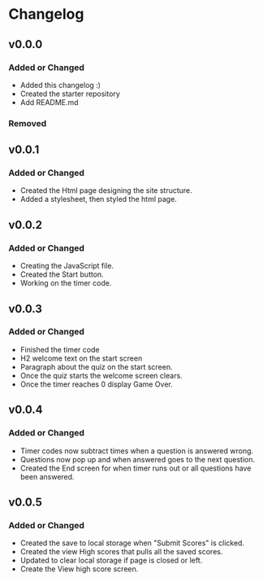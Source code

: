 # Changelog

## v0.0.0

### Added or Changed
- Added this changelog :)
- Created the starter repository
- Add README.md


### Removed

## v0.0.1

### Added or Changed
- Created the Html page designing the site structure.
- Added a stylesheet, then styled the html page.

## v0.0.2

### Added or Changed
- Creating the JavaScript file.
- Created the Start button.
- Working on the timer code.

## v0.0.3

### Added or Changed
- Finished the timer code
- H2 welcome text on the start screen
- Paragraph about the quiz on the start screen.
- Once the quiz starts the welcome screen clears.
- Once the timer reaches 0 display Game Over.

## v0.0.4

### Added or Changed
- Timer codes now subtract times when a question is answered wrong.
- Questions now pop up and when answered goes to the next question.
- Created the End screen for when timer runs out or all questions have been answered.

## v0.0.5

### Added or Changed
- Created the save to local storage when "Submit Scores" is clicked.
- Created the view High scores that pulls all the saved scores.  
- Updated to clear local storage if page is closed or left.
- Create the View high score screen.
